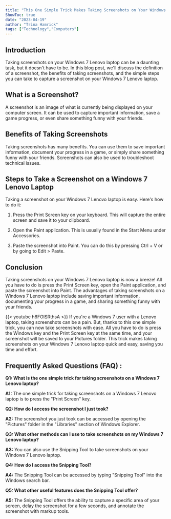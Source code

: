 ```yaml
---
title: "This One Simple Trick Makes Taking Screenshots on Your Windows 7 Lenovo Laptop a Breeze!"
ShowToc: true 
date: "2023-04-19"
author: "Trina Hamrick" 
tags: ["Technology","Computers"]
---
```

## Introduction

Taking screenshots on your Windows 7 Lenovo laptop can be a daunting task, but it doesn't have to be. In this blog post, we'll discuss the definition of a screenshot, the benefits of taking screenshots, and the simple steps you can take to capture a screenshot on your Windows 7 Lenovo laptop.

## What is a Screenshot?

A screenshot is an image of what is currently being displayed on your computer screen. It can be used to capture important information, save a game progress, or even share something funny with your friends.

## Benefits of Taking Screenshots

Taking screenshots has many benefits. You can use them to save important information, document your progress in a game, or simply share something funny with your friends. Screenshots can also be used to troubleshoot technical issues.

## Steps to Take a Screenshot on a Windows 7 Lenovo Laptop

Taking a screenshot on your Windows 7 Lenovo laptop is easy. Here's how to do it:

1. Press the Print Screen key on your keyboard. This will capture the entire screen and save it to your clipboard.

2. Open the Paint application. This is usually found in the Start Menu under Accessories.

3. Paste the screenshot into Paint. You can do this by pressing Ctrl + V or by going to Edit > Paste.

## Conclusion

Taking screenshots on your Windows 7 Lenovo laptop is now a breeze! All you have to do is press the Print Screen key, open the Paint application, and paste the screenshot into Paint. The advantages of taking screenshots on a Windows 7 Lenovo laptop include saving important information, documenting your progress in a game, and sharing something funny with your friends.

{{< youtube h6FOISRthsA >}} 
If you're a Windows 7 user with a Lenovo laptop, taking screenshots can be a pain. But, thanks to this one simple trick, you can now take screenshots with ease. All you have to do is press the Windows key and the Print Screen key at the same time, and your screenshot will be saved to your Pictures folder. This trick makes taking screenshots on your Windows 7 Lenovo laptop quick and easy, saving you time and effort.

## Frequently Asked Questions (FAQ) :
**Q1: What is the one simple trick for taking screenshots on a Windows 7 Lenovo laptop?**

**A1:** The one simple trick for taking screenshots on a Windows 7 Lenovo laptop is to press the "Print Screen" key.

**Q2: How do I access the screenshot I just took?**

**A2:** The screenshot you just took can be accessed by opening the "Pictures" folder in the "Libraries" section of Windows Explorer.

**Q3: What other methods can I use to take screenshots on my Windows 7 Lenovo laptop?**

**A3:** You can also use the Snipping Tool to take screenshots on your Windows 7 Lenovo laptop.

**Q4: How do I access the Snipping Tool?**

**A4:** The Snipping Tool can be accessed by typing "Snipping Tool" into the Windows search bar.

**Q5: What other useful features does the Snipping Tool offer?**

**A5:** The Snipping Tool offers the ability to capture a specific area of your screen, delay the screenshot for a few seconds, and annotate the screenshot with markup tools.





